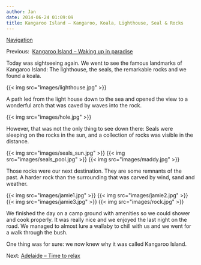 ```yaml
---
author: Jan
date: 2014-06-24 01:09:09
title: Kangaroo Island – Kangaroo, Koala, Lighthouse, Seal & Rocks
---
```


[Navigation](/posts/30-der-stuart-highway/)

Previous:  [Kangaroo Island – Waking up in paradise](../day_13)

Today was sightseeing again. We went to see the famous landmarks of Kangaroo
Island: The lighthouse, the seals, the remarkable rocks and we found a koala.

{{< img src="images/lighthouse.jpg" >}}

A path led from the light house down to the sea and opened the view to a
wonderful arch that was caved by waves into the rock.

{{< img src="images/hole.jpg" >}}

However, that was not the only thing to see down there: Seals were sleeping on
the rocks in the sun, and a collection of rocks was visible in the distance.

{{< img src="images/seals_sun.jpg" >}}
{{< img src="images/seals_pool.jpg" >}}
{{< img src="images/maddy.jpg" >}}

Those rocks were our next destination. They are some remnants of the past. A
harder rock than the surrounding that was carved by wind, sand and weather.

{{< img src="images/jamie1.jpg" >}}
{{< img src="images/jamie2.jpg" >}}
{{< img src="images/jamie3.jpg" >}}
{{< img src="images/rock.jpg" >}}

We finished the day on a camp ground with amenities so we could shower and cook
properly. It was really nice and we enjoyed the last night on the road. We
managed to almost lure a wallaby to chill with us and we went for a walk
through the bush.

One thing was for sure: we now knew why it was called Kangaroo Island.

Next: [Adelaide – Time to relax](../day_15)
